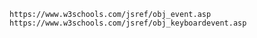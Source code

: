 	https://www.w3schools.com/jsref/obj_event.asp
	https://www.w3schools.com/jsref/obj_keyboardevent.asp